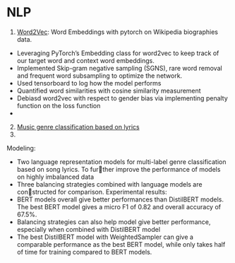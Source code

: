 # NLP

1. [Word2Vec](./HW2_fullcode_220.ipynb): Word Embeddings with pytorch on Wikipedia biographies data.

-  Leveraging PyTorch’s Embedding class for word2vec to keep track of our target word and context word embeddings.
-  Implemented Skip-gram negative sampling (SGNS), rare word removal and frequent word subsampling to optimize the network.
-  Used tensorboard to log how the model performs
-  Quantified word similarities with cosine similarity measurement
-  Debiasd word2vec with respect to gender bias via implementing penalty function on the loss function
-  
2. [Music genre classification based on lyrics](./SI630_Project_Final_Project.pdf)
3. 
Modeling: 
- Two language representation models for multi-label genre classification based on song lyrics. To further improve the performance of models on highly imbalanced data
- Three balancing strategies combined with language models are constructed for comparison.
Experimental results:
- BERT models overall give better performances than DistilBERT models. The best BERT model gives a micro F1 of 0.82 and overall accuracy of
67.5%. 
- Balancing strategies can also help model give better performance, especially when combined with DistilBERT model
- The best DistilBERT model with WeightedSampler can give a comparable performance as the best BERT model, while only takes half of time for training compared to BERT models.
